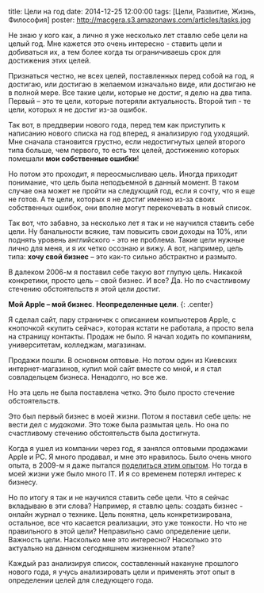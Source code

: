 title: Цели на год
date: 2014-12-25 12:00:00
tags: [Цели, Развитие, Жизнь, Философия]
poster: http://macgera.s3.amazonaws.com/articles/tasks.jpg

Не знаю у кого как, а лично я уже несколько лет ставлю себе цели на целый год. Мне кажется это очень интересно - ставить цели и добиваться их, а тем более когда ты ограничиваешь срок для достижения этих целей.

Признаться честно, не всех целей, поставленных перед собой на год, я достигаю, или достигаю в желаемом изначально виде, или достигаю не в полной мере. Все такие цели, которые не достиг, я делю на два типа. Первый – это те цели, которые потеряли актуальность. Второй тип - те цели, которых я не достиг из-за ошибок.

Так вот, в преддверии нового года, перед тем как приступить к написанию нового списка на год вперед, я анализирую год уходящий. Мне сначала становится грустно, если недостигнутых целей второго типа больше, чем первого, то есть тех целей, достижению которых помешали **мои собственные ошибки**!

Но потом это проходит, я переосмысливаю цель. Иногда приходит понимание, что цель была неподъемной в данный момент. В таком случае она может не пройти на следующий год, если я сочту, что я еще не готов. А те цели, которых я не достиг именно из-за своих собственных ошибок, они вполне могут перекочевать в новый список.

Так вот, что забавно, за несколько лет я так и не научился ставить себе цели. Ну банальности всякие, там повысить свои доходы на 10%, или поднять уровень английского - это не проблема. Такие цели нужные лично для меня, и я их четко осознаю и вижу. А вот, например, цель типа: **хочу свой бизнес** – это как-то сильно абстрактно и размыто. 

В далеком 2006-м я поставил себе такую вот глупую цель. Никакой конкретики, просто цель – свой бизнес. И все? Да. Но по счастливому стечению обстоятельств я этой цели достиг.

**Мой Apple – мой бизнес**. **Неопределенные цели**.
{: .center}

Я сделал сайт, пару страничек с описанием компьютеров Apple, с кнопочкой «купить сейчас», которая кстати не работала, а просто вела на страницу контакты. Продаж не было. Я начал ходить по компаниям, университетам, колледжам, магазинам. 

Продажи пошли. В основном оптовые. Но потом один из Киевских интернет-магазинов, купил мой сайт вместе со мной, и я стал совладельцем бизнеса. Ненадолго, но все же.

Но эта цель не была поставлена четко. Это было просто стечение обстоятельств.

Это был первый бизнес в моей жизни. Потом я поставил себе цель: не вести дел с *мудаками*. Это тоже была размытая цель. Но она по счастливому стечению обстоятельств была достигнута. 

Когда я ушел из компании через год, я занялся оптовыми продажами Apple и PC. Я много продавал, и мне это нравилось. Было очень много опыта, в 2009-м я даже пытался [поделиться этим опытом](http://habrahabr.ru/post/79429/). Но тогда в моей жизни уже было много IT. И я со временем потерял интерес к бизнесу.

Но по итогу я так и не научился ставить себе цели. Что я сейчас вкладываю в эти слова? Например, я ставлю цель: создать бизнес - онлайн журнал о технике. Цель понятна, цель конкретизирована, остальное, все что касается реализации, это уже тонкости. Но что не правильного в этой цели? Неправильно само определение цели. Важность цели. Насколько мне это интересно? Насколько это актуально на данном сегодняшнем жизненном этапе?

Каждый раз анализируя список, составленный накануне прошлого нового года, я учусь анализировать цели и применять этот опыт в определении целей для следующего года.
